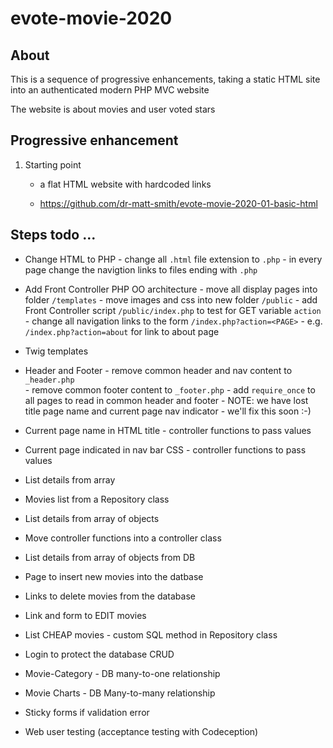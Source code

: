 # evote-movie-2020

## About
This is a sequence of progressive enhancements, taking a static HTML site into an authenticated modern PHP MVC website

The website is about movies and user voted stars

## Progressive enhancement 

1. Starting point
    - a flat HTML website with hardcoded links
    
    - https://github.com/dr-matt-smith/evote-movie-2020-01-basic-html



## Steps todo ... 

- Change HTML to PHP
      - change all `.html` file extension to `.php` 
      - in every page change the navigtion links to files ending with `.php`
      

- Add Front Controller PHP OO architecture
      - move all display pages into folder `/templates`
      - move images and css into new folder `/public`
      - add Front Controller script `/public/index.php` to test for GET variable `action`
      - change all navigation links to the form `/index.php?action=<PAGE>`
         - e.g. `/index.php?action=about` for link to about page
         
    
- Twig templates

- Header and Footer
      - remove common header and nav content to `_header.php`     
      - remove common footer content to `_footer.php`
      - add `require_once` to all pages to read in common header and footer
      - NOTE: we have lost title page name and current page nav indicator - we'll fix this soon :-)
      
- Current page name in HTML title
        - controller functions to pass values

- Current page indicated in nav bar CSS
        - controller functions to pass values

- List details from array

- Movies list from a Repository class

- List details from array of objects

- Move controller functions into a controller class

- List details from array of objects from DB

- Page to insert new movies into the datbase

- Links to delete movies from the database

- Link and form to EDIT movies

- List CHEAP movies - custom SQL method in Repository class
    
- Login to protect the database CRUD
    
- Movie-Category - DB many-to-one relationship
    
- Movie Charts - DB Many-to-many relationship

- Sticky forms if validation error
- Web user testing (acceptance testing with Codeception)



